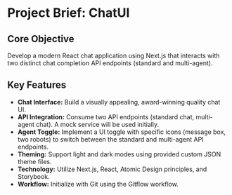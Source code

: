 # Project Brief: ChatUI

## Core Objective
Develop a modern React chat application using Next.js that interacts with two distinct chat completion API endpoints (standard and multi-agent).

## Key Features
- **Chat Interface:** Build a visually appealing, award-winning quality chat UI.
- **API Integration:** Consume two API endpoints (standard chat, multi-agent chat). A mock service will be used initially.
- **Agent Toggle:** Implement a UI toggle with specific icons (message box, two robots) to switch between the standard and multi-agent API endpoints.
- **Theming:** Support light and dark modes using provided custom JSON theme files.
- **Technology:** Utilize Next.js, React, Atomic Design principles, and Storybook.
- **Workflow:** Initialize with Git using the Gitflow workflow. 